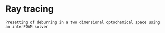 # Ray tracing
`Presetting of deburring in a two dimensional optochemical space using an interFOAM solver`
